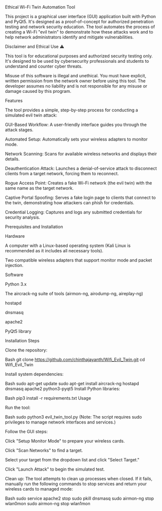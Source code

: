 
Ethical Wi-Fi Twin Automation Tool

This project is a graphical user interface (GUI) application built with Python and PyQt5. It's designed as a proof-of-concept for authorized penetration testing and network security education. The tool automates the process of creating a Wi-Fi "evil twin" to demonstrate how these attacks work and to help network administrators identify and mitigate vulnerabilities.

Disclaimer and Ethical Use ⚠️

This tool is for educational purposes and authorized security testing only. It's designed to be used by cybersecurity professionals and students to understand and counter cyber threats.

Misuse of this software is illegal and unethical. You must have explicit, written permission from the network owner before using this tool. The developer assumes no liability and is not responsible for any misuse or damage caused by this program.

Features

The tool provides a simple, step-by-step process for conducting a simulated evil twin attack:

GUI-Based Workflow: A user-friendly interface guides you through the attack stages.

Automated Setup: Automatically sets your wireless adapters to monitor mode.

Network Scanning: Scans for available wireless networks and displays their details.

Deauthentication Attack: Launches a denial-of-service attack to disconnect clients from a target network, forcing them to reconnect.

Rogue Access Point: Creates a fake Wi-Fi network (the evil twin) with the same name as the target network.

Captive Portal Spoofing: Serves a fake login page to clients that connect to the twin, demonstrating how attackers can phish for credentials.

Credential Logging: Captures and logs any submitted credentials for security analysis.

Prerequisites and Installation

Hardware

A computer with a Linux-based operating system (Kali Linux is recommended as it includes all necessary tools).

Two compatible wireless adapters that support monitor mode and packet injection.

Software

Python 3.x

The aircrack-ng suite of tools (airmon-ng, airodump-ng, aireplay-ng)

hostapd

dnsmasq

apache2

PyQt5 library

Installation Steps

Clone the repository:

Bash
git clone https://github.com/chinthajayanth/Wifi_Evil_Twin.git
cd Wifi_Evil_Twin

Install system dependencies:

Bash
sudo apt-get update
sudo apt-get install aircrack-ng hostapd dnsmasq apache2 python3-pyqt5
Install Python libraries:

Bash
pip3 install -r requirements.txt
Usage

Run the tool:

Bash
sudo python3 evil_twin_tool.py
(Note: The script requires sudo privileges to manage network interfaces and services.)

Follow the GUI steps:

Click "Setup Monitor Mode" to prepare your wireless cards.

Click "Scan Networks" to find a target.

Select your target from the dropdown list and click "Select Target."

Click "Launch Attack" to begin the simulated test.

Clean up: The tool attempts to clean up processes when closed. If it fails, manually run the following commands to stop services and return your wireless cards to managed mode:

Bash
sudo service apache2 stop
sudo pkill dnsmasq
sudo airmon-ng stop wlan0mon
sudo airmon-ng stop wlan1mon
